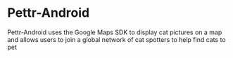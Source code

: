 # Pettr-Android
Pettr-Android uses the Google Maps SDK to display cat pictures on a map and allows users to join a global network of cat spotters to help find cats to pet
